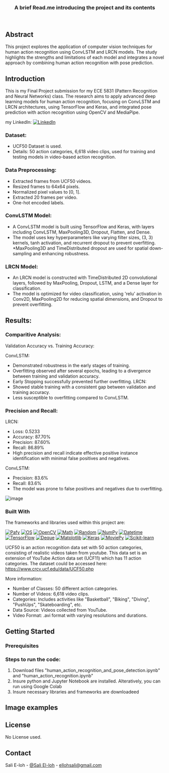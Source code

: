 <div align="center">
  <h3 align="center">A brief Read.me introducing the project and its contents</h3>
    <br />
  </p>
</div>


<!-- ABOUT THE PROJECT -->

## Abstract

This project explores the application of computer vision techniques for human action recognition using ConvLSTM and LRCN models. The study highlights the strengths and limitations of each model and integrates a novel approach by combining human action recognition with pose prediction.

## Introduction
This is my Final Project submission for my ECE 5831 (Pattern Recognition and Neural Networks) class. The  research aims to apply advanced deep learning models for human action recognition, focusing on ConvLSTM and LRCN architectures, using TensorFlow and Keras, and integrated pose prediction with action recognition using OpenCV and MediaPipe.

my LinkedIn: [![LinkedIn][LinkedIn.js]][LinkedIn-url]

###  Dataset:

* UCF50 Dataset is used.
* Details: 50 action categories, 6,618 video clips, used for training and testing models in video-based action recognition.


<!-- METHODOLOGY -->

### Data Preprocessing:

* Extracted frames from UCF50 videos.
* Resized frames to 64x64 pixels.
* Normalized pixel values to [0, 1].
* Extracted 20 frames per video.
* One-hot encoded labels.


### ConvLSTM Model:

* A ConvLSTM model is built using TensorFlow and Keras, with layers including ConvLSTM, MaxPooling3D, Dropout, Flatten, and Dense.
* The model uses key hyperparameters like varying filter sizes, (3, 3) kernels, tanh activation, and recurrent dropout to prevent overfitting.
*MaxPooling3D and TimeDistributed dropout are used for spatial down-sampling and enhancing robustness.

### LRCN Model:

* An LRCN model is constructed with TimeDistributed 2D convolutional layers, followed by MaxPooling, Dropout, LSTM, and a Dense layer for classification.
* The model is optimized for video classification, using 'relu' activation in Conv2D, MaxPooling2D for reducing spatial dimensions, and Dropout to prevent overfitting.

## Results:

### Comparitive Analysis:

Validation Accuracy vs. Training Accuracy:

ConvLSTM:
*  Demonstrated robustness in the early stages of training.
* Overfitting observed after several epochs, leading to a divergence between training and validation accuracy.
* Early Stopping successfully prevented further overfitting.
LRCN:
* Showed stable training with a consistent gap between validation and training accuracy.
* Less susceptible to overfitting compared to ConvLSTM.

### Precision and Recall:

LRCN:
* Loss: 0.5233
* Accuracy: 87.70%
* Precision: 87.60%
* Recall: 86.89%
* High precision and recall indicate effective positive instance identification with minimal false positives and negatives.
  
ConvLSTM:
* Precision: 83.6%
* Recall: 83.6%
* The model was prone to false positives and negatives due to overfitting.

![image](https://github.com/user-attachments/assets/42e32dfe-f03a-4950-b1cf-8edadd22ff12)

### Built With

The frameworks and libraries used within this project are:

[![Pafy][Pafy.js]][Pafy-url]
[![OS][OS.js]][OS-url]
[![OpenCV][OpenCV.js]][OpenCV-url]
[![Math][Math.js]][Math-url]
[![Random][Random.js]][Random-url]
[![NumPy][NumPy.js]][NumPy-url]
[![Datetime][Datetime.js]][Datetime-url]
[![TensorFlow][TensorFlow.js]][TensorFlow-url]
[![Deque][Deque.js]][Deque-url]
[![Matplotlib][Matplotlib.js]][Matplotlib-url]
[![Keras][Keras.js]][Keras-url]
[![MoviePy][MoviePy.js]][MoviePy-url]
[![Scikit-learn][Scikit-learn.js]][Scikit-learn-url]


<!-- Dataset -->

UCF50 is an action recognition data set with 50 action categories, consisting of realistic videos taken from youtube. This data set is an extension of YouTube Action data set (UCF11) which has 11 action categories. The dataset could be accessed here: https://www.crcv.ucf.edu/data/UCF50.php

More information:
* Number of Classes: 50 different action categories.
*  Number of Videos: 6,618 video clips.
*  Categories: Includes activities like "Basketball", "Biking", "Diving", "PushUps", "Skateboarding", etc.
*  Data Source: Videos collected from YouTube.
*  Video Format: .avi format with varying resolutions and durations.


<!-- GETTING STARTED -->
## Getting Started


### Prerequisites


### Steps to run the code:

1. Download files "human_action_recognition_and_pose_detection.ipynb" and "human_action_recognition.ipynb"
2. Insure python and Jupyter Notebook are installed. Alteratively, you can run using Google Colab
3. Insure necessary libraries and frameworks are downloadeed
   
<!-- NEW LABELS IMAGE EXAMPLES -->
## Image examples


<!-- LICENSE -->
## License

No License used.

<!-- CONTACT -->
## Contact

Sali E-loh - [@Sali El-loh](https://www.linkedin.com/in/salielloh12/) - ellohsali@gmail.com


<!-- MARKDOWN LINKS & IMAGES -->
<!-- https://www.markdownguide.org/basic-syntax/#reference-style-links -->
[LinkedIn.js]: https://img.shields.io/badge/LinkedIn-0077B5?style=for-the-badge&logo=linkedin&logoColor=white
[LinkedIn-url]: https://www.linkedin.com/in/salielloh12/
[Tensorflow.js]: https://img.shields.io/badge/TensorFlow-FF6F00?style=for-the-badge&logo=tensorflow&logoColor=white
[Tensorflow-url]: https://www.tensorflow.org/
[Keras.js]: https://img.shields.io/badge/Keras-D00000?style=for-the-badge&logo=keras&logoColor=white
[Keras-url]: https://keras.io/
[NumPy.js]: https://img.shields.io/badge/NumPy-013243?style=for-the-badge&logo=numpy&logoColor=white
[NumPy-url]: https://numpy.org/
[Matplotlib.js]: https://img.shields.io/badge/Matplotlib-%23ffffff.svg?style=for-the-badge&logo=Matplotlib&logoColor=black
[Matplotlib-url]: https://matplotlib.org/

[Python.js]: https://img.shields.io/badge/Python-3776AB?style=for-the-badge&logo=python&logoColor=white
[Python-url]: https://www.python.org/

[Pafy.js]: https://img.shields.io/badge/Pafy-FF6600?style=for-the-badge
[Pafy-url]: https://github.com/mps-youtube/pafy

[OS.js]: https://img.shields.io/badge/OS-44a833?style=for-the-badge
[OS-url]: https://docs.python.org/3/library/os.html

[OpenCV.js]: https://img.shields.io/badge/OpenCV-5C3EE8?style=for-the-badge&logo=opencv&logoColor=white
[OpenCV-url]: https://opencv.org/

[Math.js]: https://img.shields.io/badge/Math-000000?style=for-the-badge
[Math-url]: https://docs.python.org/3/library/math.html

[Random.js]: https://img.shields.io/badge/Random-44a833?style=for-the-badge
[Random-url]: https://docs.python.org/3/library/random.html

[NumPy.js]: https://img.shields.io/badge/NumPy-013243?style=for-the-badge&logo=numpy&logoColor=white
[NumPy-url]: https://numpy.org/

[Datetime.js]: https://img.shields.io/badge/Datetime-44a833?style=for-the-badge
[Datetime-url]: https://docs.python.org/3/library/datetime.html

[TensorFlow.js]: https://img.shields.io/badge/TensorFlow-FF6F00?style=for-the-badge&logo=tensorflow&logoColor=white
[TensorFlow-url]: https://www.tensorflow.org/

[Deque.js]: https://img.shields.io/badge/Deque-44a833?style=for-the-badge
[Deque-url]: https://docs.python.org/3/library/collections.html#collections.deque

[Matplotlib.js]: https://img.shields.io/badge/Matplotlib-%23ffffff.svg?style=for-the-badge&logo=Matplotlib&logoColor=black
[Matplotlib-url]: https://matplotlib.org/

[Keras.js]: https://img.shields.io/badge/Keras-D00000?style=for-the-badge&logo=keras&logoColor=white
[Keras-url]: https://keras.io/

[MoviePy.js]: https://img.shields.io/badge/MoviePy-FF4500?style=for-the-badge
[MoviePy-url]: https://zulko.github.io/moviepy/

[Scikit-learn.js]: https://img.shields.io/badge/Scikit--learn-F7931E?style=for-the-badge&logo=scikit-learn&logoColor=white
[Scikit-learn-url]: https://scikit-learn.org/





